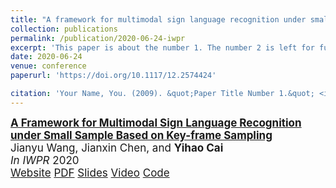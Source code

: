 ```yaml
---
title: "A framework for multimodal sign language recognition under small sample based on key-frame sampling"
collection: publications
permalink: /publication/2020-06-24-iwpr
excerpt: 'This paper is about the number 1. The number 2 is left for future work.'
date: 2020-06-24
venue: conference
paperurl: 'https://doi.org/10.1117/12.2574424'

citation: 'Your Name, You. (2009). &quot;Paper Title Number 1.&quot; <i>Journal 1</i>. 1(1).'
---
```


<div id="li2022efficient" class="col-sm-9" style="font-size:17px;">
  <div class="title">
    <a href="https://doi.org/10.1117/12.2574424">
      <papertitle>
        <b>A Framework for Multimodal Sign Language Recognition under Small Sample Based on Key-frame Sampling</b>
      </papertitle>
    </a>
  </div> 
  <div class="author"> 
    Jianyu Wang,&nbsp;Jianxin Chen,&nbsp;and <b>Yihao Cai</b>
  </div> 
  <div class="periodical"> 
    <em>In IWPR</em> 2020
  </div> 
  <div class="links"> 
    <a href="https://www.cs.cmu.edu/%7Esige/" class="btn btn-sm z-depth-0" role="button" target="_blank" rel="noopener noreferrer">Website</a> 
    <a href="https://arxiv.org/abs/2211.02048" class="btn btn-sm z-depth-0" role="button" target="_blank" rel="noopener noreferrer">PDF</a> 
    <a href="https://www.cs.cmu.edu/%7Esige/resources/slides.key" class="btn btn-sm z-depth-0" role="button" target="_blank" rel="noopener noreferrer">Slides</a> 
    <a href="https://youtu.be/rDPotGoPPkQ" class="btn btn-sm z-depth-0" role="button" target="_blank" rel="noopener noreferrer">Video</a> 
    <a href="https://github.com/lmxyy/sige" class="btn btn-sm z-depth-0" role="button" target="_blank" rel="noopener noreferrer">Code</a>
    <!-- 
      <iframe src="https://ghbtns.com/github-btn.html?user=lmxyy&amp;repo=sige&amp;type=star&amp;count=true" frameborder="0" scrolling="0" width="150" height="20" title="GitHub"></iframe> 
    -->
    </div> 
</div>
